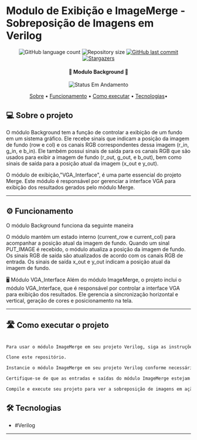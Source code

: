 # Modulo de Exibição e ImageMerge - Sobreposição de Imagens em Verilog

<p align="center">
  <img alt="GitHub language count" src="https://img.shields.io/github/languages/count/brenoamin/plataforma-jogos-laboratorio-iv?color=%2304D361">
  <img alt="Repository size" src="https://img.shields.io/github/repo-size/brenoamin/plataforma-jogos-laboratorio-iv">
  <a href="https://github.com/brenoamin/plataforma-jogos-laboratorio-iv/commits/main">
    <img alt="GitHub last commit" src="https://img.shields.io/github/last-commit/brenoamin/plataforma-jogos-laboratorio-iv">
  </a>
  <a href="https://github.com/seu-usuario/seu-repositorio/stargazers">
    <img alt="Stargazers" src="https://img.shields.io/github/stars/seu-usuario/seu-repositorio?style=social">
  </a>
</p>

<h4 align="center"> 
	🚧 Modulo Background 🚧
</h4>

<p align="center">
	<img alt="Status Em Andamento" src="https://img.shields.io/badge/STATUS-EM%20ANDAMENTO-yellow">
</p>

<p align="center">
 <a href="#-sobre-o-projeto">Sobre</a> •
 <a href="#-funcionamento">Funcionamento</a> •
 <a href="#-como-executar-o-projeto">Como executar</a> • 
 <a href="#-tecnologias">Tecnologias</a>• 
</p>

## 💻 Sobre o projeto

O módulo Background tem a função de controlar a exibição de um fundo em um sistema gráfico. Ele recebe sinais que indicam a posição da imagem de fundo (row e col) e os canais RGB correspondentes dessa imagem (r_in, g_in, e b_in). Ele também possui sinais de saída para os canais RGB que são usados para exibir a imagem de fundo (r_out, g_out, e b_out), bem como sinais de saída para a posição atual da imagem (x_out e y_out).

O módulo de exibição,"VGA_Interface", é uma parte essencial do projeto Merge. Este módulo é responsável por gerenciar a interface VGA para exibição dos resultados gerados pelo módulo Merge.

---

## ⚙️ Funcionamento

O módulo Background  funciona da seguinte maneira

O módulo mantém um estado interno (current_row e current_col) para acompanhar a posição atual da imagem de fundo.
Quando um sinal PUT_IMAGE é recebido, o módulo atualiza a posição da imagem de fundo.
Os sinais RGB de saída são atualizados de acordo com os canais RGB de entrada.
Os sinais de saída x_out e y_out indicam a posição atual da imagem de fundo.

🖥️ Módulo VGA_Interface
Além do módulo ImageMerge, o projeto inclui o módulo VGA_Interface, que é responsável por controlar a interface VGA para exibição dos resultados. Ele gerencia a sincronização horizontal e vertical, geração de cores e posicionamento na tela.


---

## 🛣️ Como executar o projeto

```bash

Para usar o módulo ImageMerge em seu projeto Verilog, siga as instruções abaixo:

Clone este repositório.

Instancie o módulo ImageMerge em seu projeto Verilog conforme necessário.

Certifique-se de que as entradas e saídas do módulo ImageMerge estejam conectadas corretamente ao seu projeto.

Compile e execute seu projeto para ver a sobreposição de imagens em ação.

```


## 🛠 Tecnologias

* #Verilog

---